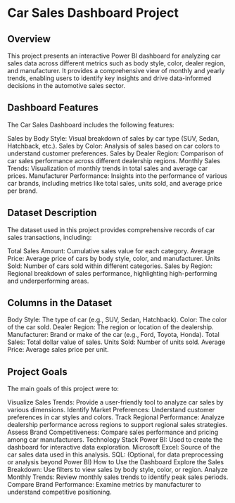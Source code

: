 # Car Sales Dashboard Project
## Overview
This project presents an interactive Power BI dashboard for analyzing car sales data across different metrics such as body style, color, dealer region, and manufacturer. It provides a comprehensive view of monthly and yearly trends, enabling users to identify key insights and drive data-informed decisions in the automotive sales sector.

## Dashboard Features
The Car Sales Dashboard includes the following features:

Sales by Body Style: Visual breakdown of sales by car type (SUV, Sedan, Hatchback, etc.).
Sales by Color: Analysis of sales based on car colors to understand customer preferences.
Sales by Dealer Region: Comparison of car sales performance across different dealership regions.
Monthly Sales Trends: Visualization of monthly trends in total sales and average car prices.
Manufacturer Performance: Insights into the performance of various car brands, including metrics like total sales, units sold, and average price per brand.

## Dataset Description
The dataset used in this project provides comprehensive records of car sales transactions, including:

Total Sales Amount: Cumulative sales value for each category.
Average Price: Average price of cars by body style, color, and manufacturer.
Units Sold: Number of cars sold within different categories.
Sales by Region: Regional breakdown of sales performance, highlighting high-performing and underperforming areas.

## Columns in the Dataset
Body Style: The type of car (e.g., SUV, Sedan, Hatchback).
Color: The color of the car sold.
Dealer Region: The region or location of the dealership.
Manufacturer: Brand or make of the car (e.g., Ford, Toyota, Honda).
Total Sales: Total dollar value of sales.
Units Sold: Number of units sold.
Average Price: Average sales price per unit.

## Project Goals
The main goals of this project were to:

Visualize Sales Trends: Provide a user-friendly tool to analyze car sales by various dimensions.
Identify Market Preferences: Understand customer preferences in car styles and colors.
Track Regional Performance: Analyze dealership performance across regions to support regional sales strategies.
Assess Brand Competitiveness: Compare sales performance and pricing among car manufacturers.
Technology Stack
Power BI: Used to create the dashboard for interactive data exploration.
Microsoft Excel: Source of the car sales data used in this analysis.
SQL: (Optional, for data preprocessing or analysis beyond Power BI)
How to Use the Dashboard
Explore the Sales Breakdown: Use filters to view sales by body style, color, or region.
Analyze Monthly Trends: Review monthly sales trends to identify peak sales periods.
Compare Brand Performance: Examine metrics by manufacturer to understand competitive positioning.
